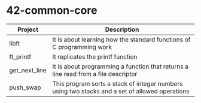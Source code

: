 # 42-common-core

| Project          | Description                                                                                     |
|------------------|-------------------------------------------------------------------------------------------------|
| libft            | It is about learning how the standard functions of C programming work                           |
| ft_printf        | It replicates the printf function                                                               |
| get_next_line    | It is about programming a function that returns a line read from a file descriptor              |
| push_swap        | This program sorts a stack of integer numbers using two stacks and a set of allowed operations  |
